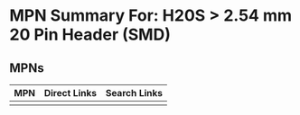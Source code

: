 



# MPN Summary For: H20S > 2.54 mm 20 Pin Header (SMD)

## MPNs
  

|MPN|Direct Links|Search Links|
| :--- | :--- | :--- |
||||
